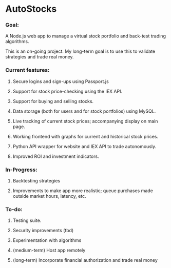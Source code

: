 # AutoStocks

### Goal:
A Node.js web app to manage a virtual stock portfolio and back-test trading algorithms.

This is an on-going project. My long-term goal is to use this to validate strategies and trade real money.

### Current features:

1) Secure logins and sign-ups using Passport.js

2) Support for stock price-checking using the IEX API.

3) Support for buying and selling stocks.

4) Data storage (both for users and for stock portfolios) using MySQL.

5) Live tracking of current stock prices; accompanying display on main page.

6) Working frontend with graphs for current and historical stock prices.

7) Python API wrapper for website and IEX API to trade autonomously.

8) Improved ROI and investment indicators.

### In-Progress:

1) Backtesting strategies

2) Improvements to make app more realistic; queue purchases made outside market hours, latency, etc.

### To-do:

1) Testing suite.

2) Security improvements (tbd)

3) Experimentation with algorithms

4) (medium-term) Host app remotely

5) (long-term) Incorporate financial authorization and trade real money
